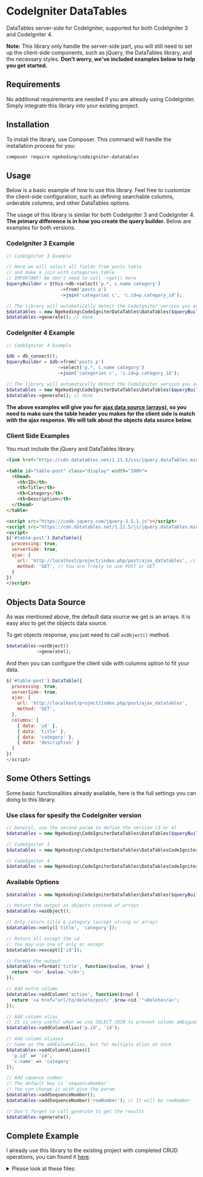 # CodeIgniter DataTables

DataTables server-side for CodeIgniter, supported for both CodeIgniter 3 and CodeIgniter 4.

**Note:** This library only handle the server-side part, you will still need to set up the client-side components, such as jQuery, the DataTables library, and the necessary styles. **Don't worry, we've included examples below to help you get started.**

## Requirements

No additional requirements are needed if you are already using CodeIgniter. Simply integrate this library into your existing project.

## Installation

To install the library, use Composer. This command will handle the installation process for you:

```sh
composer require ngekoding/codeigniter-datatables
```

## Usage

Below is a basic example of how to use this library. Feel free to customize the client-side configuration, such as defining searchable columns, orderable columns, and other DataTables options.

The usage of this library is similar for both CodeIgniter 3 and CodeIgniter 4. **The primary difference is in how you create the query builder.** Below are examples for both versions.

### CodeIgniter 3 Example

```php
// CodeIgniter 3 Example

// Here we will select all fields from posts table
// and make a join with categories table
// IMPORTANT! We don't need to call ->get() here
$queryBuilder = $this->db->select('p.*, c.name category')
                    ->from('posts p')
                    ->join('categories c', 'c.id=p.category_id');

// The library will automatically detect the CodeIgniter version you are using
$datatables = new Ngekoding\CodeIgniterDataTables\DataTables($queryBuilder);
$datatables->generate(); // done
```

### CodeIgniter 4 Example

```php
// CodeIgniter 4 Example

$db = db_connect();
$queryBuilder = $db->from('posts p')
                   ->select('p.*, c.name category')
                   ->join('categories c', 'c.id=p.category_id');

// The library will automatically detect the CodeIgniter version you are using
$datatables = new Ngekoding\CodeIgniterDataTables\DataTables($queryBuilder);
$datatables->generate(); // done
```

**The above examples will give you for [ajax data source (arrays)](https://datatables.net/examples/ajax/simple.html), so you need to make sure the table header you makes for the client side is match with the ajax response. We will talk about the objects data source below.**

### Client Side Examples

You must include the jQuery and DataTables library.

```html
<link href="https://cdn.datatables.net/1.11.5/css/jquery.dataTables.min.css" rel="stylesheet">

<table id="table-post" class="display" width="100%">
  <thead>
    <th>ID</th>
    <th>Title</th>
    <th>Category</th>
    <th>Description</th>
  </thead>
</table>

<script src="https://code.jquery.com/jquery-3.5.1.js"></script>
<script src="https://cdn.datatables.net/1.11.5/js/jquery.dataTables.min.js"></script>
<script>
$('#table-post').DataTable({
  processing: true,
  serverSide: true,
  ajax: {
    url: 'http://localhost/project/index.php/post/ajax_datatables', // Change with your own
    method: 'GET', // You are freely to use POST or GET
  }
})
</script>
```

## Objects Data Source

As was mentioned above, the default data source we get is an arrays. It is easy also to get the objects data source.

To get objects response, you just need to call `asObject()` method.

```php
$datatables->asObject()
           ->generate();
```

And then you can configure the client side with columns option to fit your data.

```js
$('#table-post').DataTable({
  processing: true,
  serverSide: true,
  ajax: {
    url: 'http://localhost/project/index.php/post/ajax_datatables',
    method: 'GET',
  },
  columns: [
    { data: 'id' },
    { data: 'title' },
    { data: 'category' },
    { data: 'description' }
  ]
})
</script>
```

## Some Others Settings

Some basic functionalities already available, here is the full settings you can doing to this library.

### Use class for spesify the CodeIgniter version
```php
// General, use the second param to define the version (3 or 4)
$datatables = new Ngekoding\CodeIgniterDataTables\DataTables($queryBuilder, 3);

// CodeIgniter 3
$datatables = new Ngekoding\CodeIgniterDataTables\DataTablesCodeIgniter3($queryBuilder);

// CodeIgniter 4
$datatables = new Ngekoding\CodeIgniterDataTables\DataTablesCodeIgniter4($queryBuilder);

```

### Available Options

```php
$datatables = new Ngekoding\CodeIgniterDataTables\DataTables($queryBuilder);

// Return the output as objects instead of arrays
$datatables->asObject();

// Only return title & category (accept string or array)
$datatables->only(['title', 'category']);

// Return all except the id
// You may use one of only or except
$datatables->except(['id']);

// Format the output
$datatables->format('title', function($value, $row) {
  return '<b>'.$value.'</b>';
});

// Add extra column
$datatables->addColumn('action', function($row) {
  return '<a href="url/to/delete/post/'.$row->id.'">Delete</a>';
});

// Add column alias
// It is very useful when we use SELECT JOIN to prevent column ambiguous
$datatables->addColumnAlias('p.id', 'id');

// Add column aliases
// Same as the addColumnAlias, but for multiple alias at once
$datatables->addColumnAliases([
  'p.id' => 'id',
  'c.name' => 'category'
]);

// Add squence number
// The default key is `sequenceNumber`
// You can change it with give the param
$datatables->addSequenceNumber();
$datatables->addSequenceNumber('rowNumber'); // It will be rowNumber

// Don't forget to call generate to get the results
$datatables->generate();
```

## Complete Example

I already use this library to the existing project with completed CRUD operations, you can found it [here](https://github.com/ngekoding/ci-crud). 

<details>
<summary>Please look at these files:</summary>

- application/composer.json
- application/controllers/Post.php
- application/models/M_post.php
- application/views/template.php
- application/views/posts/index-datatables.php
- application/views/posts/index-datatables-array.php
- application/helpers/api_helper.php
- assets/js/custom.js

</details>